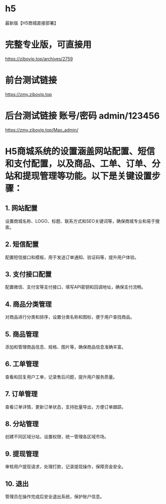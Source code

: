 # h5
最新版【H5商城直接部署】
# 完整专业版，可直接用
https://zibovip.top/archives/2759
# 前台测试链接
https://zmy.zibovip.top
# 后台测试链接  账号/密码   admin/123456
https://zmy.zibovip.top/Mao_admin/

# H5商城系统的设置涵盖网站配置、短信和支付配置，以及商品、工单、订单、分站和提现管理等功能。以下是关键设置步骤：

## 1. 网站配置
设置商城名称、LOGO、标题、联系方式和SEO关键词等，确保商城专业和易于搜索。

## 2. 短信配置
配置短信接口和模板，用于发送订单通知、验证码等，提升用户体验。

## 3. 支付接口配置
配置微信、支付宝等支付接口，填写API密钥和回调地址，确保支付流畅。

## 4. 商品分类管理
对商品进行分类和排序，设置分类名称和图标，便于用户查找商品。

## 5. 商品管理
添加和管理商品信息、规格、图片等，确保商品信息准确丰富。

## 6. 工单管理
查看和回复用户工单，记录售后问题，提升用户服务质量。

## 7. 订单管理
查看订单详情，更新订单状态，支持批量导出，方便订单跟踪。

## 8. 分站管理
创建不同区域分站，设置权限，统一管理各区域市场。

## 9. 提现管理
审核用户提现请求，处理打款，记录提现操作，保障资金安全。

## 10. 退出
管理员在操作完成后安全退出系统，保护账户信息。
